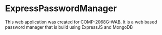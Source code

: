 # ExpressPasswordManager

This web application was created for COMP-2068G-WAB. It is a web based password manager that is build using ExpressJS and MongoDB
